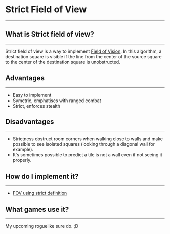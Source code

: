# Strict Field of View

---

## What is Strict field of view?

---

Strict field of view is a way to implement [Field of Vision](field_of_vision.md). In this algorithm, a destination square is visible if the line from the center of the source square to the center of the destination square is unobstructed.

## Advantages

---

- Easy to implement
- Symetric, emphatises with ranged combat
- Strict, enforces stealth

## Disadvantages

---

- Strictness obstruct room corners when walking close to walls and make possible to see isolated squares (looking through a diagonal wall for example).
- It's sometimes possible to predict a tile is not a wall even if not seeing it properly.

## How do I implement it?

---

- [FOV using strict definition](los_using_strict_definition.md)

## What games use it?

---

My upcoming roguelike sure do. ;D
